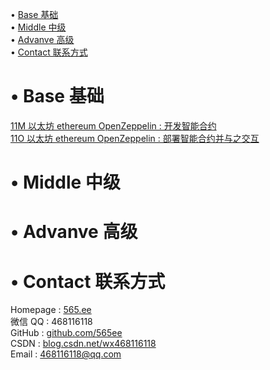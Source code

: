 • [Base 基础](#index1)  
• [Middle 中级](#index2)  
• [Advanve 高级](#index3)  
• [Contact 联系方式](#index99)  

# <span id='index1'>• Base 基础</span>  
[11M 以太坊 ethereum OpenZeppelin : 开发智能合约](https://github.com/565ee/OpenZeppelin_CN/blob/main/doc/11M%20%E4%BB%A5%E5%A4%AA%E5%9D%8A%20ethereum%20OpenZeppelin%20:%20%E5%BC%80%E5%8F%91%E6%99%BA%E8%83%BD%E5%90%88%E7%BA%A6.md)         
[11O 以太坊 ethereum OpenZeppelin : 部署智能合约并与之交互](https://github.com/565ee/OpenZeppelin_CN/blob/main/doc/11O%20%E4%BB%A5%E5%A4%AA%E5%9D%8A%20ethereum%20OpenZeppelin%20:%20%E9%83%A8%E7%BD%B2%E6%99%BA%E8%83%BD%E5%90%88%E7%BA%A6%E5%B9%B6%E4%B8%8E%E4%B9%8B%E4%BA%A4%E4%BA%92.md)         

# <span id='index2'>• Middle 中级</span>  


# <span id='index3'>• Advanve 高级</span>  


# <span id='index99'>• Contact 联系方式</span>  
Homepage : [565.ee](https://565.ee)  
微信 QQ   : 468116118  
GitHub   : [github.com/565ee](https://github.com/565ee)  
CSDN     : [blog.csdn.net/wx468116118](https://blog.csdn.net/wx468116118)  
Email    : 468116118@qq.com  
